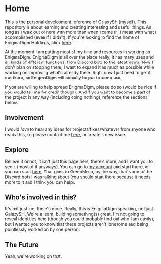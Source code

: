 # Home
This is the personal development reference of GalaxySH (myself). This repository is about learning and creating interesting and useful things. As long as I walk out of here with more than when I came in, I mean with what I accomplished (even if I didn't). If you're looking to find the home of EnigmaDigm Holdings, click [here](https://enigmadigm.com).

At the moment I am putting most of my time and resources in working on EnigmaDigm. EnigmaDigm is all over the place really, it has many uses and all kinds of different functions; from Discord bots to the latest [news](https://enigmadigm.com/news/). Now I don't plan on stopping there, I want to expand it as much as possible while working on improving what's already there. Right now I just need to get it out there, so EnigmaDigm will actually be put to some use.

If you are willing to help spread EnigmaDigm, please do so (would be nice if you would tell me for credit though). And if you want to become a part of the project in any way (including doing nothing), reference the sections below.

## Involvement

I would _love_ to hear any ideas for projects/fixes/whatever from anyone who reads this, so please contact me [here](https://enigmadigm.com/?conresrec=reset), or create a new issue.

## Explore

Believe it or not, it isn't just this page here, there's more, and I want you to see it (most of it anyways). You can go to [my account](https://github.com/GalaxySH) and start there, or you can start [here](https://galaxysh.github.io/GreenMesa). That goes to GreenMesa, by the way, that's one of the Discord bots I was talking about (you should start there because it needs more to it and I think you can help).

## Who's involved in this?

It's not just me, there's more. Really, this is EnigmaDigm speaking, not just GalaxySH. We're a team, building something(s) great. I'm not going to reveal identities here (though you could probably find out who I am easily), but I wanted you to know that these projects aren't lonesome and being pointlessly worked on by one person.

## The Future

Yeah, we're working on that.
